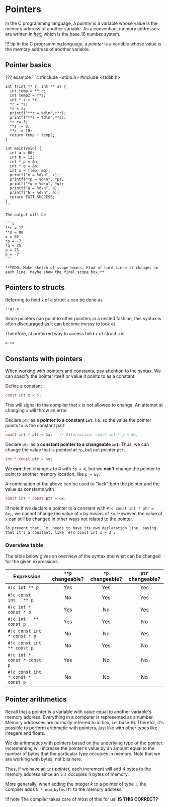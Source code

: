 # Pointers

In the C programming language, a *pointer* is a variable whose value is the memory address of another variable. As a convention, memory addresses are written in [*hex*](/numbersystems/hex), which is the base $16$ number system.

!!! tip
    In the C programming language, a *pointer* is a variable whose value is the memory address of another variable.

## Pointer basics

??? example
    ```c
    #include <stdio.h>
    #include <stdlib.h>

    int f(int ** r, int ** s) {
      int temp = ** r;
      int temp2 = **s;
      int * z = *r;
      *r = *s;
      *s = z;
      printf("**r = %d\n",**r);
      printf("**s = %d\n",**s);
      *z += 3;
      **s -= 8;
      **r -= 19;
      return temp + temp2;
    }

    int main(void) {
      int a = 80;
      int b = 12;
      int * p = &a;
      int * q = &b;
      int x = f(&p, &q);
      printf("x = %d\n", x);
      printf("*p = %d\n", *p);
      printf("*q = %d\n", *q);
      printf("a = %d\n", a);
      printf("b = %d\n", b);
      return EXIT_SUCCESS;
    }
    ```

    The output will be

    ```c
    **r = 12
    **s = 80
    x = 92
    *p = -7
    *q = 75
    a = 75
    b = -7
    ```

    **TODO: Make sketch of scope boxes. Kind of hard since it changes in each line. Maybe show the final scope box.**

## Pointers to structs

Referring to field `x` of a struct `a` can be done as

```c
(*a).x
```

Since pointers can point to other pointers in a nested fashion, this syntax is often discouraged as it can become messy to look at.

Therefore, at preferred way to access field `x` of struct `a` is

```c
a->x
```

## Constants with pointers

When working with pointers and constants, pay attention to the syntax. We can specify the pointer itself or value it points to as a constant.

Define a constant

```c
const int x = 5;
```

This will signal to the compiler that `x` is not allowed to change. An attempt at changing `x` will throw an error.

Declare `ptr` as a **pointer to a constant `int`**. I.e. so the value the pointer points to is the constant part.

```c
const int * ptr = &x;   // Alternative: const int * p = &x;
```

Declare `ptr` as a **constant pointer to a changeable `int`**. Thus, we can change the value that is pointed at `*p`, but not pointer `ptr`.

```c
int * const ptr = &x;
```

We **can** then change `x` to $4$ with `*p = 4`, but we **can't** change the pointer to point to another memory location, like `p = &y`.

A combination of the above can be used to "lock" both the pointer and the value as constants with

```c
const int * const ptr = &x;
```

!!! note
    If we declare a pointer to a constant with `#!c const int * ptr = &x;`, we cannot change the value of `x` by means of `*p`. However, the value of `x` can still be changed in other ways not related to the pointer.

    To prevent that, `x` needs to have its own declaration line, saying that it's a constant, like `#!c const int x = 3`.

### Overview table

The table below gives an overview of the syntax and what can be changed for the given expressions.

| Expression | `**p` changeable? | `*p` changeable? | `ptr` changeable? |
| --- | :---: | :---: | :---: |
| `#!c int ** p` | Yes | Yes | Yes |
| `#!c const   int   ** p` | No | Yes | Yes |
| `#!c int * const * p` | Yes | No | Yes |
| `#!c int   ** const p` | Yes | Yes | No |
| `#!c const int * const * p` | No | No | Yes |
| `#!c const int ** const p` | No | Yes | No |
| `#!c int * const * const p` | Yes | No | No |
| `#!c const int * const * const p` | No | No | No |

## Pointer arithmetics

Recall that a pointer is a variable with value equal to another variable's memory address. Everything in a computer is represented as a number. Memory addresses are normally referred to in *hex*, i.e. base 16.
Therefor, it's possible to perform arithmetic with pointers, just like with other types like integers and floats.

We do arithmetics with pointers based on the underlying type of the pointer. Incrementing will increase the pointer's value by an amount equal to the number of bytes that the particular type occupies in memory. Note that we are working with bytes, not bits here.

Thus, if we have an `int` pointer, each increment will add $4$ bytes to the memory address since an `int` occupies $4$ bytes of memory.

More generally, when adding the integer $k$ to a pointer of type `T`, the compiler adds `k * num_bytes(T)` to the memory address.

!!! note
    The compiler takes care of most of this for us! **IS THIS CORRECT?**
